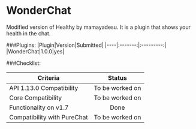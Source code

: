 # WonderChat
Modified version of Healthy by mamayadesu. It is a plugin that shows your health in the chat.

###Plugins:
|Plugin|Version|Submitted|
|----|:-------:|:---------:|
|WonderChat|1.0.0|yes|

###Checklist:

|Criteria|Status|
|---|:-------:|
|API 1.13.0 Compatibility|To be worked on|
|Core Compatibility|To be worked on|
|Functionality on v1.7|Done|
|Compatibility with PureChat|To be worked on|

